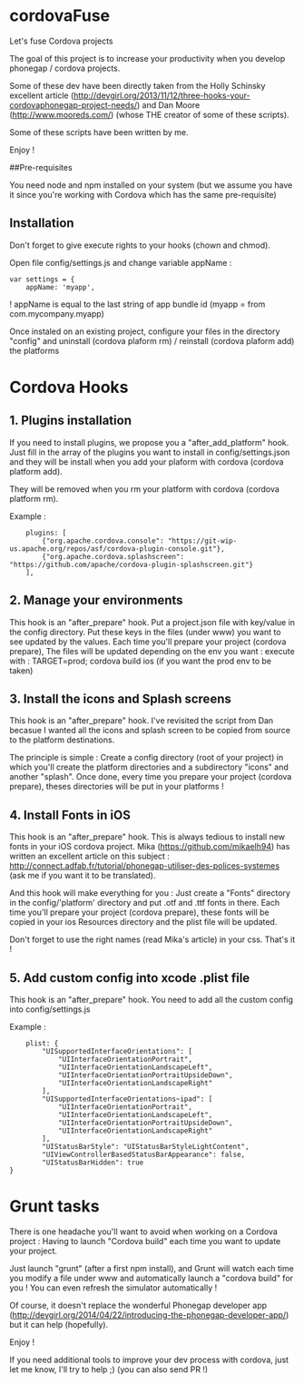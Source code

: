 cordovaFuse
===========

Let's fuse Cordova projects

The goal of this project is to increase your productivity when you develop phonegap / cordova projects.

Some of these dev have been directly taken from the Holly Schinsky excellent article (http://devgirl.org/2013/11/12/three-hooks-your-cordovaphonegap-project-needs/) and 
Dan Moore (http://www.mooreds.com/) (whose THE creator of some of these scripts).

Some of these scripts have been written by me.

Enjoy !

##Pre-requisites

You need node and npm installed on your system (but we assume you have it since you're working with Cordova which has the same pre-requisite)

## Installation

Don't forget to give execute rights to your hooks (chown and chmod).

Open file config/settings.js and change variable appName :
```
var settings = {
	appName: 'myapp',
```
! appName is equal to the last string of app bundle id (myapp = from com.mycompany.myapp)

Once instaled on an existing project, configure your files in the directory "config" and uninstall (cordova plaform rm) / reinstall (cordova plaform add) the platforms 
# Cordova Hooks
## 1. Plugins installation
If you need to install plugins, we propose you a "after_add_platform" hook. Just fill in the array of the plugins you want to install in config/settings.json and 
they will be install when you add your plaform with cordova (cordova platform add).

They will be removed when you rm your platform with cordova (cordova platform rm).

Example :
```
	plugins: [
    	{"org.apache.cordova.console": "https://git-wip-us.apache.org/repos/asf/cordova-plugin-console.git"},
    	{"org.apache.cordova.splashscreen": "https://github.com/apache/cordova-plugin-splashscreen.git"}
	],
```


## 2. Manage your environments
This hook is an "after_prepare" hook.
Put a project.json file with key/value in the config directory. Put these keys in the files (under www) you want to see updated by the values.
Each time you'll prepare your project (cordova prepare), The files will be updated depending on the env you want :
execute with : TARGET=prod; cordova build ios (if you want the prod env to be taken)
 
## 3. Install the icons and Splash screens
This hook is an "after_prepare" hook.
I've revisited the script from Dan becasue I wanted all the icons and splash screen to be copied from source to the platform destinations.

The principle is simple : Create a config directory (root of your project) in which you'll create the platform directories and a subdirectory "icons" and another "splash".
Once done, every time you prepare your project (cordova prepare), theses directories will be put in your platforms !

## 4. Install Fonts in iOS
This hook is an "after_prepare" hook.
This is always tedious to install new fonts in your iOS cordova project. Mika (https://github.com/mikaelh94) has written an excellent article on this subject :
http://connect.adfab.fr/tutorial/phonegap-utiliser-des-polices-systemes (ask me if you want it to be translated).

And this hook will make everything for you : Just create a "Fonts" directory in the config/'platform' directory and put .otf and .ttf fonts in there.
Each time you'll prepare your project (cordova prepare), these fonts will be copied in your ios Resources directory and the plist file will be updated.

Don't forget to use the right names (read Mika's article) in your css. That's it !

## 5. Add custom config into xcode .plist file
This hook is an "after_prepare" hook.
You need to add all the custom config into config/settings.js

Example :
```
	plist: {
		"UISupportedInterfaceOrientations": [
			"UIInterfaceOrientationPortrait",
			"UIInterfaceOrientationLandscapeLeft",
			"UIInterfaceOrientationPortraitUpsideDown",
			"UIInterfaceOrientationLandscapeRight"
		],
		"UISupportedInterfaceOrientations~ipad": [
  			"UIInterfaceOrientationPortrait",
			"UIInterfaceOrientationLandscapeLeft",
			"UIInterfaceOrientationPortraitUpsideDown",
			"UIInterfaceOrientationLandscapeRight"
		],
		"UIStatusBarStyle": "UIStatusBarStyleLightContent",
		"UIViewControllerBasedStatusBarAppearance": false,
		"UIStatusBarHidden": true
}
```

# Grunt tasks
There is one headache you'll want to avoid when working on a Cordova project : Having to launch "Cordova build" each time you want to update your project.

Just launch "grunt" (after a first npm install), and Grunt will watch each time you modify a file under www and automatically launch a "cordova build" for you !
You can even refresh the simulator automatically !

Of course, it doesn't replace the wonderful Phonegap developer app (http://devgirl.org/2014/04/22/introducing-the-phonegap-developer-app/) but it can help (hopefully).

Enjoy !

If you need additional tools to improve your dev process with cordova, just let me know, I'll try to help ;) (you can also send PR !)


